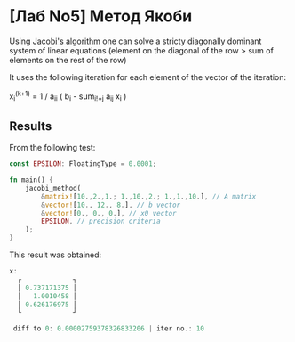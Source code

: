 # [Лаб No5] Метод Якоби

Using [Jacobi's algorithm](https://en.wikipedia.org/wiki/Jacobi_method) one can solve a stricty diagonally dominant system of linear equations (element on the diagonal of the row > sum of elements on the rest of the row)

It uses the following iteration for each element of the vector of the iteration:

  x<sub>i</sub><sup>(k+1)</sup> = 1 / a<sub>ii</sub> ( b<sub>i</sub> - sum<sub>i!=j</sub> a<sub>ij</sub> x<sub>i</sub> )

## Results

From the following test:

```rust
const EPSILON: FloatingType = 0.0001;

fn main() {
    jacobi_method(
        &matrix![10.,2.,1.; 1.,10.,2.; 1.,1.,10.], // A matrix
        &vector![10., 12., 8.], // b vector
        &vector![0., 0., 0.], // x0 vector
        EPSILON, // precision criteria
    );
}
```

This result was obtained:

```rust
x: 
  ┌             ┐
  │ 0.737171375 │
  │   1.0010458 │
  │ 0.626176975 │
  └             ┘

 diff to 0: 0.00002759378326833206 | iter no.: 10
```
